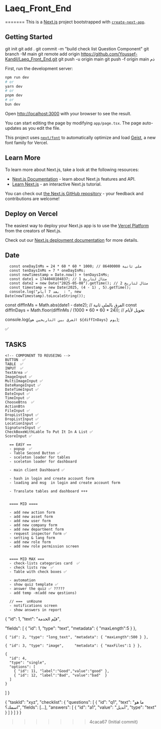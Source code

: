 # Laeq_Front_End
=======
This is a [Next.js](https://nextjs.org) project bootstrapped with [`create-next-app`](https://nextjs.org/docs/app/api-reference/cli/create-next-app).

## Getting Started

git init
git add .
git commit -m "build check list Question Component"
git branch -M main
git remote add origin https://github.com/Youssef-Kandil/Laeq_Front_End.git
git push -u origin main
git push -f origin main
ذم


First, run the development server:

```bash
npm run dev
# or
yarn dev
# or
pnpm dev
# or
bun dev
```

Open [http://localhost:3000](http://localhost:3000) with your browser to see the result.

You can start editing the page by modifying `app/page.tsx`. The page auto-updates as you edit the file.

This project uses [`next/font`](https://nextjs.org/docs/app/building-your-application/optimizing/fonts) to automatically optimize and load [Geist](https://vercel.com/font), a new font family for Vercel.

## Learn More

To learn more about Next.js, take a look at the following resources:

- [Next.js Documentation](https://nextjs.org/docs) - learn about Next.js features and API.
- [Learn Next.js](https://nextjs.org/learn) - an interactive Next.js tutorial.

You can check out [the Next.js GitHub repository](https://github.com/vercel/next.js) - your feedback and contributions are welcome!

## Deploy on Vercel

The easiest way to deploy your Next.js app is to use the [Vercel Platform](https://vercel.com/new?utm_medium=default-template&filter=next.js&utm_source=create-next-app&utm_campaign=create-next-app-readme) from the creators of Next.js.

Check out our [Next.js deployment documentation](https://nextjs.org/docs/app/building-your-application/deploying) for more details.




## Date
      const oneDayInMs = 24 * 60 * 60 * 1000; // 86400000 ملي ثانية
      const tenDaysInMs = 7 * oneDayInMs;
      const newTimestamp = Date.now() + tenDaysInMs;
      const date1 = 1744040104837; // مثال لتاريخ 1
      const date2 = new Date("2025-05-08").getTime(); // مثال لتاريخ 2
      const timestamp = new Date(2025, (4 - 1) , 5).getTime();
      console.log("بعد 7 أيام  : ", new Date(newTimestamp).toLocaleString());

const diffInMs = Math.abs(date1 - date2); // الفرق بالملي ثانية
const diffInDays = Math.floor(diffInMs / (1000 * 60 * 60 * 24)); // تحويل لأيام

console.log(`الفرق بين التاريخين هو ${diffInDays} يوم`);

✅
## TASKS

    <!-- COMPONENT TO REUSEING -->
    BUTTON  ✅
    TABLE  ✅
    INPUT  ✅
    TextArea ✅
    ImageInput ✅
    MultiImageInput ✅
    DateRangeInput ✅
    DateTimeInput ✅
    DateInput ✅
    TimeInput ✅
    ChooseBtns  ✅
    ActionBtn
    FileInput ✅
    DropListInput ✅
    DropListInput ✅
    LocationInput ✅
    SignatureInput ✅
    CheckBoxeWithLable To Put It In A List ✅
    ScoreInput ✅

      == EASY ==
      - popup  ✅
      - Table Second Button ✅
      - sceleton loader for tables
      - sceleton loader for dashboard 

      - main client Dashboard ✅

      - hash in login and create account form
      - loading and msg  in login and create account form

      - Translate tables and dashboard +++


      ==== MID ====

      - add new action form
      - add new asset form
      - add new user form
      - add new company form
      - add new department form
      - request inspector form ✅
      - setting & lang form
      - add new role form
      - add new role permission screen


      ==== MID MAX ===
      - check-lists categories card  ✅
      - check lists row  ✅
      - Table with check boxes ✅
      
      - automation
      - show quiz template ✅
      - answer the quiz ✅ ?????
      - add temp -m(add new qestions)

      // ===  unKoune
      - notifications screen
      - show answers in report



{
  "id": 1,
  "text": "قيّم الخدمة",

  "fields": [
    { "id": 1, "type": "text",      "metadata": { "maxLength":5 } },

    { "id": 2, "type": "long_text", "metadata": { "maxLength":500 } },

    { "id": 3, "type": "image",     "metadata": { "maxFiles":1 } },

    {
      "id": 4,
      "type": "single",
      "options": [
        { "id": 11, "label":"Good","value":"good" },
        { "id": 12, "label":"Bad", "value":"bad"  }
      ]
    }
  ]
}



{
  "taskId": "xyz",
  "checklist": {
    "questions": [
      {
        "id": "q1",
        "text": "ما هو اسمك؟",
        "fields": [...],
        "answers": [
          {
            "id": "a1",
            "value": "أنديل",
            "type": "text"
          }
        ]
      }
    ]
  }
}






>>>>>>> 4caca67 (Initial commit)
